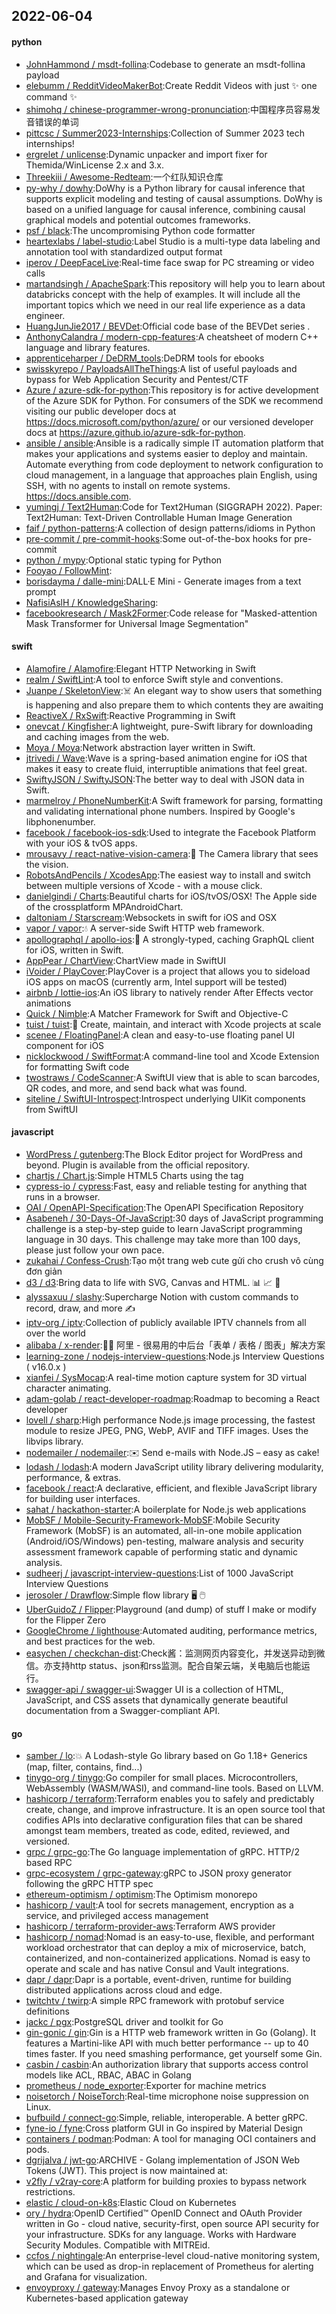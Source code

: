 ## 2022-06-04

#### python
* [JohnHammond / msdt-follina](https://github.com/JohnHammond/msdt-follina):Codebase to generate an msdt-follina payload
* [elebumm / RedditVideoMakerBot](https://github.com/elebumm/RedditVideoMakerBot):Create Reddit Videos with just
✨
one command
✨
* [shimohq / chinese-programmer-wrong-pronunciation](https://github.com/shimohq/chinese-programmer-wrong-pronunciation):中国程序员容易发音错误的单词
* [pittcsc / Summer2023-Internships](https://github.com/pittcsc/Summer2023-Internships):Collection of Summer 2023 tech internships!
* [ergrelet / unlicense](https://github.com/ergrelet/unlicense):Dynamic unpacker and import fixer for Themida/WinLicense 2.x and 3.x.
* [Threekiii / Awesome-Redteam](https://github.com/Threekiii/Awesome-Redteam):一个红队知识仓库
* [py-why / dowhy](https://github.com/py-why/dowhy):DoWhy is a Python library for causal inference that supports explicit modeling and testing of causal assumptions. DoWhy is based on a unified language for causal inference, combining causal graphical models and potential outcomes frameworks.
* [psf / black](https://github.com/psf/black):The uncompromising Python code formatter
* [heartexlabs / label-studio](https://github.com/heartexlabs/label-studio):Label Studio is a multi-type data labeling and annotation tool with standardized output format
* [iperov / DeepFaceLive](https://github.com/iperov/DeepFaceLive):Real-time face swap for PC streaming or video calls
* [martandsingh / ApacheSpark](https://github.com/martandsingh/ApacheSpark):This repository will help you to learn about databricks concept with the help of examples. It will include all the important topics which we need in our real life experience as a data engineer.
* [HuangJunJie2017 / BEVDet](https://github.com/HuangJunJie2017/BEVDet):Official code base of the BEVDet series .
* [AnthonyCalandra / modern-cpp-features](https://github.com/AnthonyCalandra/modern-cpp-features):A cheatsheet of modern C++ language and library features.
* [apprenticeharper / DeDRM_tools](https://github.com/apprenticeharper/DeDRM_tools):DeDRM tools for ebooks
* [swisskyrepo / PayloadsAllTheThings](https://github.com/swisskyrepo/PayloadsAllTheThings):A list of useful payloads and bypass for Web Application Security and Pentest/CTF
* [Azure / azure-sdk-for-python](https://github.com/Azure/azure-sdk-for-python):This repository is for active development of the Azure SDK for Python. For consumers of the SDK we recommend visiting our public developer docs at https://docs.microsoft.com/python/azure/ or our versioned developer docs at https://azure.github.io/azure-sdk-for-python.
* [ansible / ansible](https://github.com/ansible/ansible):Ansible is a radically simple IT automation platform that makes your applications and systems easier to deploy and maintain. Automate everything from code deployment to network configuration to cloud management, in a language that approaches plain English, using SSH, with no agents to install on remote systems. https://docs.ansible.com.
* [yumingj / Text2Human](https://github.com/yumingj/Text2Human):Code for Text2Human (SIGGRAPH 2022). Paper: Text2Human: Text-Driven Controllable Human Image Generation
* [faif / python-patterns](https://github.com/faif/python-patterns):A collection of design patterns/idioms in Python
* [pre-commit / pre-commit-hooks](https://github.com/pre-commit/pre-commit-hooks):Some out-of-the-box hooks for pre-commit
* [python / mypy](https://github.com/python/mypy):Optional static typing for Python
* [Fooyao / FollowMint](https://github.com/Fooyao/FollowMint):
* [borisdayma / dalle-mini](https://github.com/borisdayma/dalle-mini):DALL·E Mini - Generate images from a text prompt
* [NafisiAslH / KnowledgeSharing](https://github.com/NafisiAslH/KnowledgeSharing):
* [facebookresearch / Mask2Former](https://github.com/facebookresearch/Mask2Former):Code release for "Masked-attention Mask Transformer for Universal Image Segmentation"

#### swift
* [Alamofire / Alamofire](https://github.com/Alamofire/Alamofire):Elegant HTTP Networking in Swift
* [realm / SwiftLint](https://github.com/realm/SwiftLint):A tool to enforce Swift style and conventions.
* [Juanpe / SkeletonView](https://github.com/Juanpe/SkeletonView):☠️
An elegant way to show users that something is happening and also prepare them to which contents they are awaiting
* [ReactiveX / RxSwift](https://github.com/ReactiveX/RxSwift):Reactive Programming in Swift
* [onevcat / Kingfisher](https://github.com/onevcat/Kingfisher):A lightweight, pure-Swift library for downloading and caching images from the web.
* [Moya / Moya](https://github.com/Moya/Moya):Network abstraction layer written in Swift.
* [jtrivedi / Wave](https://github.com/jtrivedi/Wave):Wave is a spring-based animation engine for iOS that makes it easy to create fluid, interruptible animations that feel great.
* [SwiftyJSON / SwiftyJSON](https://github.com/SwiftyJSON/SwiftyJSON):The better way to deal with JSON data in Swift.
* [marmelroy / PhoneNumberKit](https://github.com/marmelroy/PhoneNumberKit):A Swift framework for parsing, formatting and validating international phone numbers. Inspired by Google's libphonenumber.
* [facebook / facebook-ios-sdk](https://github.com/facebook/facebook-ios-sdk):Used to integrate the Facebook Platform with your iOS & tvOS apps.
* [mrousavy / react-native-vision-camera](https://github.com/mrousavy/react-native-vision-camera):📸
The Camera library that sees the vision.
* [RobotsAndPencils / XcodesApp](https://github.com/RobotsAndPencils/XcodesApp):The easiest way to install and switch between multiple versions of Xcode - with a mouse click.
* [danielgindi / Charts](https://github.com/danielgindi/Charts):Beautiful charts for iOS/tvOS/OSX! The Apple side of the crossplatform MPAndroidChart.
* [daltoniam / Starscream](https://github.com/daltoniam/Starscream):Websockets in swift for iOS and OSX
* [vapor / vapor](https://github.com/vapor/vapor):💧
A server-side Swift HTTP web framework.
* [apollographql / apollo-ios](https://github.com/apollographql/apollo-ios):📱
A strongly-typed, caching GraphQL client for iOS, written in Swift.
* [AppPear / ChartView](https://github.com/AppPear/ChartView):ChartView made in SwiftUI
* [iVoider / PlayCover](https://github.com/iVoider/PlayCover):PlayCover is a project that allows you to sideload iOS apps on macOS (currently arm, Intel support will be tested)
* [airbnb / lottie-ios](https://github.com/airbnb/lottie-ios):An iOS library to natively render After Effects vector animations
* [Quick / Nimble](https://github.com/Quick/Nimble):A Matcher Framework for Swift and Objective-C
* [tuist / tuist](https://github.com/tuist/tuist):🚀
Create, maintain, and interact with Xcode projects at scale
* [scenee / FloatingPanel](https://github.com/scenee/FloatingPanel):A clean and easy-to-use floating panel UI component for iOS
* [nicklockwood / SwiftFormat](https://github.com/nicklockwood/SwiftFormat):A command-line tool and Xcode Extension for formatting Swift code
* [twostraws / CodeScanner](https://github.com/twostraws/CodeScanner):A SwiftUI view that is able to scan barcodes, QR codes, and more, and send back what was found.
* [siteline / SwiftUI-Introspect](https://github.com/siteline/SwiftUI-Introspect):Introspect underlying UIKit components from SwiftUI

#### javascript
* [WordPress / gutenberg](https://github.com/WordPress/gutenberg):The Block Editor project for WordPress and beyond. Plugin is available from the official repository.
* [chartjs / Chart.js](https://github.com/chartjs/Chart.js):Simple HTML5 Charts using the <canvas> tag
* [cypress-io / cypress](https://github.com/cypress-io/cypress):Fast, easy and reliable testing for anything that runs in a browser.
* [OAI / OpenAPI-Specification](https://github.com/OAI/OpenAPI-Specification):The OpenAPI Specification Repository
* [Asabeneh / 30-Days-Of-JavaScript](https://github.com/Asabeneh/30-Days-Of-JavaScript):30 days of JavaScript programming challenge is a step-by-step guide to learn JavaScript programming language in 30 days. This challenge may take more than 100 days, please just follow your own pace.
* [zukahai / Confess-Crush](https://github.com/zukahai/Confess-Crush):Tạo một trang web cute gửi cho crush vô cùng đơn giản
* [d3 / d3](https://github.com/d3/d3):Bring data to life with SVG, Canvas and HTML.
📊
📈
🎉
* [alyssaxuu / slashy](https://github.com/alyssaxuu/slashy):Supercharge Notion with custom commands to record, draw, and more
✍️
* [iptv-org / iptv](https://github.com/iptv-org/iptv):Collection of publicly available IPTV channels from all over the world
* [alibaba / x-render](https://github.com/alibaba/x-render):🚴‍♀️
阿里 - 很易用的中后台「表单 / 表格 / 图表」解决方案
* [learning-zone / nodejs-interview-questions](https://github.com/learning-zone/nodejs-interview-questions):Node.js Interview Questions ( v16.0.x )
* [xianfei / SysMocap](https://github.com/xianfei/SysMocap):A real-time motion capture system for 3D virtual character animating.
* [adam-golab / react-developer-roadmap](https://github.com/adam-golab/react-developer-roadmap):Roadmap to becoming a React developer
* [lovell / sharp](https://github.com/lovell/sharp):High performance Node.js image processing, the fastest module to resize JPEG, PNG, WebP, AVIF and TIFF images. Uses the libvips library.
* [nodemailer / nodemailer](https://github.com/nodemailer/nodemailer):✉️
Send e-mails with Node.JS – easy as cake!
* [lodash / lodash](https://github.com/lodash/lodash):A modern JavaScript utility library delivering modularity, performance, & extras.
* [facebook / react](https://github.com/facebook/react):A declarative, efficient, and flexible JavaScript library for building user interfaces.
* [sahat / hackathon-starter](https://github.com/sahat/hackathon-starter):A boilerplate for Node.js web applications
* [MobSF / Mobile-Security-Framework-MobSF](https://github.com/MobSF/Mobile-Security-Framework-MobSF):Mobile Security Framework (MobSF) is an automated, all-in-one mobile application (Android/iOS/Windows) pen-testing, malware analysis and security assessment framework capable of performing static and dynamic analysis.
* [sudheerj / javascript-interview-questions](https://github.com/sudheerj/javascript-interview-questions):List of 1000 JavaScript Interview Questions
* [jerosoler / Drawflow](https://github.com/jerosoler/Drawflow):Simple flow library
🖥️
🖱️
* [UberGuidoZ / Flipper](https://github.com/UberGuidoZ/Flipper):Playground (and dump) of stuff I make or modify for the Flipper Zero
* [GoogleChrome / lighthouse](https://github.com/GoogleChrome/lighthouse):Automated auditing, performance metrics, and best practices for the web.
* [easychen / checkchan-dist](https://github.com/easychen/checkchan-dist):Check酱：监测网页内容变化，并发送异动到微信。亦支持http status、json和rss监测。配合自架云端，关电脑后也能运行。
* [swagger-api / swagger-ui](https://github.com/swagger-api/swagger-ui):Swagger UI is a collection of HTML, JavaScript, and CSS assets that dynamically generate beautiful documentation from a Swagger-compliant API.

#### go
* [samber / lo](https://github.com/samber/lo):💥
A Lodash-style Go library based on Go 1.18+ Generics (map, filter, contains, find...)
* [tinygo-org / tinygo](https://github.com/tinygo-org/tinygo):Go compiler for small places. Microcontrollers, WebAssembly (WASM/WASI), and command-line tools. Based on LLVM.
* [hashicorp / terraform](https://github.com/hashicorp/terraform):Terraform enables you to safely and predictably create, change, and improve infrastructure. It is an open source tool that codifies APIs into declarative configuration files that can be shared amongst team members, treated as code, edited, reviewed, and versioned.
* [grpc / grpc-go](https://github.com/grpc/grpc-go):The Go language implementation of gRPC. HTTP/2 based RPC
* [grpc-ecosystem / grpc-gateway](https://github.com/grpc-ecosystem/grpc-gateway):gRPC to JSON proxy generator following the gRPC HTTP spec
* [ethereum-optimism / optimism](https://github.com/ethereum-optimism/optimism):The Optimism monorepo
* [hashicorp / vault](https://github.com/hashicorp/vault):A tool for secrets management, encryption as a service, and privileged access management
* [hashicorp / terraform-provider-aws](https://github.com/hashicorp/terraform-provider-aws):Terraform AWS provider
* [hashicorp / nomad](https://github.com/hashicorp/nomad):Nomad is an easy-to-use, flexible, and performant workload orchestrator that can deploy a mix of microservice, batch, containerized, and non-containerized applications. Nomad is easy to operate and scale and has native Consul and Vault integrations.
* [dapr / dapr](https://github.com/dapr/dapr):Dapr is a portable, event-driven, runtime for building distributed applications across cloud and edge.
* [twitchtv / twirp](https://github.com/twitchtv/twirp):A simple RPC framework with protobuf service definitions
* [jackc / pgx](https://github.com/jackc/pgx):PostgreSQL driver and toolkit for Go
* [gin-gonic / gin](https://github.com/gin-gonic/gin):Gin is a HTTP web framework written in Go (Golang). It features a Martini-like API with much better performance -- up to 40 times faster. If you need smashing performance, get yourself some Gin.
* [casbin / casbin](https://github.com/casbin/casbin):An authorization library that supports access control models like ACL, RBAC, ABAC in Golang
* [prometheus / node_exporter](https://github.com/prometheus/node_exporter):Exporter for machine metrics
* [noisetorch / NoiseTorch](https://github.com/noisetorch/NoiseTorch):Real-time microphone noise suppression on Linux.
* [bufbuild / connect-go](https://github.com/bufbuild/connect-go):Simple, reliable, interoperable. A better gRPC.
* [fyne-io / fyne](https://github.com/fyne-io/fyne):Cross platform GUI in Go inspired by Material Design
* [containers / podman](https://github.com/containers/podman):Podman: A tool for managing OCI containers and pods.
* [dgrijalva / jwt-go](https://github.com/dgrijalva/jwt-go):ARCHIVE - Golang implementation of JSON Web Tokens (JWT). This project is now maintained at:
* [v2fly / v2ray-core](https://github.com/v2fly/v2ray-core):A platform for building proxies to bypass network restrictions.
* [elastic / cloud-on-k8s](https://github.com/elastic/cloud-on-k8s):Elastic Cloud on Kubernetes
* [ory / hydra](https://github.com/ory/hydra):OpenID Certified™ OpenID Connect and OAuth Provider written in Go - cloud native, security-first, open source API security for your infrastructure. SDKs for any language. Works with Hardware Security Modules. Compatible with MITREid.
* [ccfos / nightingale](https://github.com/ccfos/nightingale):An enterprise-level cloud-native monitoring system, which can be used as drop-in replacement of Prometheus for alerting and Grafana for visualization.
* [envoyproxy / gateway](https://github.com/envoyproxy/gateway):Manages Envoy Proxy as a standalone or Kubernetes-based application gateway

